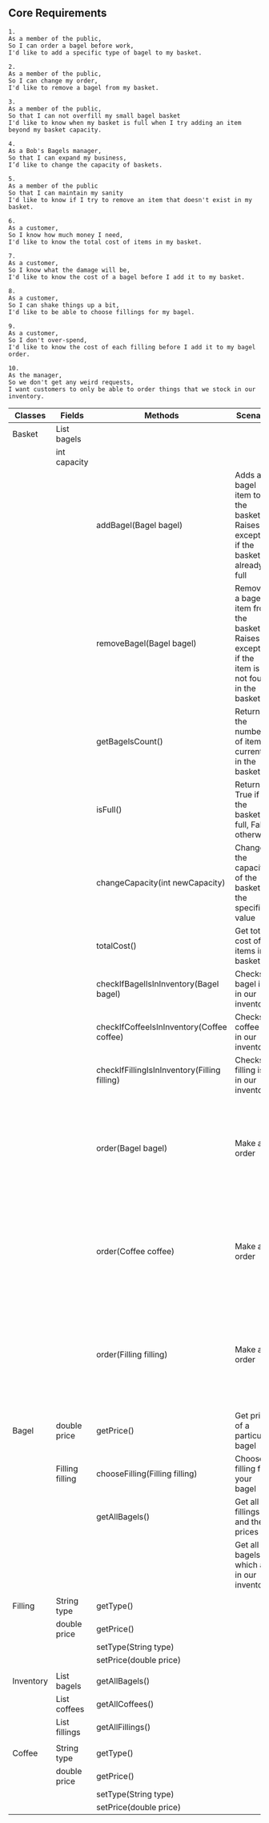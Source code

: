 ## Core Requirements

```
1.
As a member of the public,
So I can order a bagel before work,
I'd like to add a specific type of bagel to my basket.
```

```
2.
As a member of the public,
So I can change my order,
I'd like to remove a bagel from my basket.
```

```
3.
As a member of the public,
So that I can not overfill my small bagel basket
I'd like to know when my basket is full when I try adding an item beyond my basket capacity.
```

```
4.
As a Bob's Bagels manager,
So that I can expand my business,
I’d like to change the capacity of baskets.
```

```
5.
As a member of the public
So that I can maintain my sanity
I'd like to know if I try to remove an item that doesn't exist in my basket.
```

```
6. 
As a customer,
So I know how much money I need,
I'd like to know the total cost of items in my basket.
```

```
7. 
As a customer,
So I know what the damage will be,
I'd like to know the cost of a bagel before I add it to my basket.
```

```
8. 
As a customer,
So I can shake things up a bit,
I'd like to be able to choose fillings for my bagel.
```

```
9. 
As a customer,
So I don't over-spend,
I'd like to know the cost of each filling before I add it to my bagel order.
```

```
10. 
As the manager,
So we don't get any weird requests,
I want customers to only be able to order things that we stock in our inventory.
```

| Classes   | Fields                 | Methods                                      | Scenario                                                                                         | Outputs                                                                                                                               |
|-----------|------------------------|----------------------------------------------|--------------------------------------------------------------------------------------------------|---------------------------------------------------------------------------------------------------------------------------------------|
| Basket    | List<Bagel> bagels     |                                              |                                                                                                  |                                                                                                                                       |
|           | int capacity           |                                              |                                                                                                  |                                                                                                                                       |
|           |                        | addBagel(Bagel bagel)                        | Adds a bagel item to the basket. Raises an exception if the basket is already full               | Adds a bagel item                                                                                                                     |
|           |                        | removeBagel(Bagel bagel)                     | Removes a bagel item from the basket. Raises an exception if the item is not found in the basket | Removes a bagel item                                                                                                                  |
|           |                        | getBagelsCount()                             | Returns the number of items currently in the basket                                              | The number of items currently in the basket                                                                                           |
|           |                        | isFull()                                     | Returns True if the basket is full, False otherwise                                              | True / False                                                                                                                          |
|           |                        | changeCapacity(int newCapacity)              | Changes the capacity of the basket to the specified value                                        | Changed capacity of the basket                                                                                                        |
|           |                        | totalCost()                                  | Get total cost of  items in basket                                                               |                                                                                                                                       |
|           |                        | checkIfBagelIsInInventory(Bagel bagel)       | Checks if bagel is in our inventory                                                              | True/ false                                                                                                                           |
|           |                        | checkIfCoffeeIsInInventory(Coffee coffee)    | Checks if coffee is in our inventory                                                             | True/ false                                                                                                                           |
|           |                        | checkIfFillingIsInInventory(Filling filling) | Checks if filling is in our inventory                                                            | True/ false                                                                                                                           |
|           |                        | order(Bagel bagel)                           | Make an order                                                                                    | Ruturns string if bagel is in inventory with a success message and order can be made, otherwise returns string with a error message   |
|           |                        | order(Coffee coffee)                         | Make an order                                                                                    | Ruturns string if coffee is in inventory with a success message and order can be made, otherwise returns string with a error message  |
|           |                        | order(Filling filling)                       | Make an order                                                                                    | Ruturns string if filling is in inventory with a success message and order can be made, otherwise returns string with a error message |
|           |                        |                                              |                                                                                                  |                                                                                                                                       |
| Bagel     | double price           | getPrice()                                   | Get price of a particular bagel                                                                  | Price of a bagel (double)                                                                                                             |
|           | Filling filling        | chooseFilling(Filling filling)               | Choose filling for your bagel                                                                    |                                                                                                                                       |
|           |                        | getAllBagels()                               | Get all fillings and their prices                                                                | Returns HashMap<String, Double>                                                                                                       |
|           |                        |                                              | Get all bagels which are in our inventory                                                        | Returns list of bagels                                                                                                                |
|           |                        |                                              |                                                                                                  |                                                                                                                                       |
| Filling   | String type            | getType()                                    |                                                                                                  |                                                                                                                                       |
|           | double price           | getPrice()                                   |                                                                                                  |                                                                                                                                       |
|           |                        | setType(String type)                         |                                                                                                  |                                                                                                                                       |
|           |                        | setPrice(double price)                       |                                                                                                  |                                                                                                                                       |
|           |                        |                                              |                                                                                                  |                                                                                                                                       |
| Inventory | List<Bagel> bagels     | getAllBagels()                               |                                                                                                  |                                                                                                                                       |
|           | List<Coffee> coffees   | getAllCoffees()                              |                                                                                                  |                                                                                                                                       |
|           | List<Filling> fillings | getAllFillings()                             |                                                                                                  |                                                                                                                                       |
|           |                        |                                              |                                                                                                  |                                                                                                                                       |
| Coffee    | String type            | getType()                                    |                                                                                                  |                                                                                                                                       |
|           | double price           | getPrice()                                   |                                                                                                  |                                                                                                                                       |
|           |                        | setType(String type)                         |                                                                                                  |                                                                                                                                       |
|           |                        | setPrice(double price)                       |                                                                                                  |                                                                                                                                       |

```

